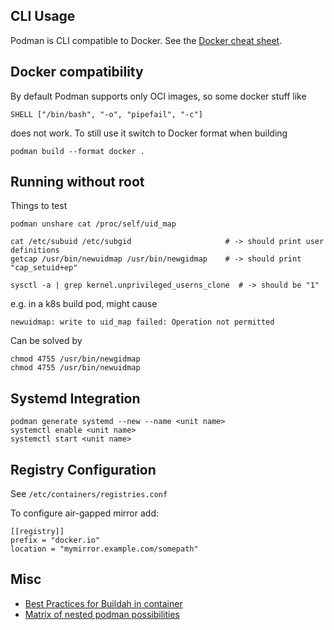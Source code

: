 ## CLI Usage

Podman is CLI compatible to Docker. See the [Docker cheat sheet](/cheat-sheet/Docker).

## Docker compatibility

By default Podman supports only OCI images, so some docker stuff like

    SHELL ["/bin/bash", "-o", "pipefail", "-c"]

does not work. To still use it switch to Docker format when building

    podman build --format docker .

## Running without root

Things to test

    podman unshare cat /proc/self/uid_map

    cat /etc/subuid /etc/subgid                     # -> should print user definitions    
    getcap /usr/bin/newuidmap /usr/bin/newgidmap    # -> should print "cap_setuid+ep"
    
    sysctl -a | grep kernel.unprivileged_userns_clone  # -> should be "1"

e.g. in a k8s build pod, might cause

    newuidmap: write to uid_map failed: Operation not permitted

Can be solved by

    chmod 4755 /usr/bin/newgidmap
    chmod 4755 /usr/bin/newuidmap

## Systemd Integration

    podman generate systemd --new --name <unit name>
    systemctl enable <unit name>
    systemctl start <unit name>

## Registry Configuration

See `/etc/containers/registries.conf`

To configure air-gapped mirror add:

    [[registry]]
    prefix = "docker.io"
    location = "mymirror.example.com/somepath"

## Misc

- [Best Practices for Buildah in container](https://developers.redhat.com/blog/2019/08/14/best-practices-for-running-buildah-in-a-container)
- [Matrix of nested podman possibilities](https://www.redhat.com/sysadmin/podman-inside-container)
